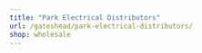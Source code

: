 ```yaml
---
title: "Park Electrical Distributors"
url: /gateshead/park-electrical-distributors/
shop: wholesale
---
```

